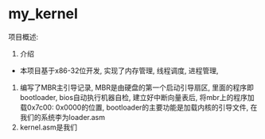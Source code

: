 # my_kernel

项目概述:
1. 介绍
- 本项目基于x86-32位开发, 实现了内存管理, 线程调度, 进程管理, 
1. 编写了MBR主引导记录, MBR是由硬盘的第一个启动引导扇区, 里面的程序即bootloader, bios自动执行机器自检, 建立好中断向量表后, 将mbr上的程序加载0x7c00: 0x0000的位置, bootloader的主要功能是加载内核的引导文件, 在我们的系统李为loader.asm
2. kernel.asm是我们

